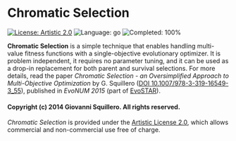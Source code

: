 Chromatic Selection
===================

[![License: Artistic 2.0](https://img.shields.io/badge/license-artistic--2.0-green.svg)](http://opensource.org/licenses/Artistic-2.0)
![Language: go](https://img.shields.io/badge/language-go-blue.svg)
![Completed: 100%](https://img.shields.io/badge/completed-100%25-red.svg)

**Chromatic Selection** is a simple technique that enables handling multi-value fitness functions with a single-objective evolutionary optimizer. It is problem independent, it requires no parameter tuning, and it can be used as a drop-in replacement for both parent and survival selections. For more details, read the paper *Chromatic Selection - an Oversimplified Approach to Multi-Objective Optimization* by G. Squillero ([DOI 10.1007/978-3-319-16549-3_55](https://dx.doi.org/10.1007/978-3-319-16549-3_55)), published in *EvoNUM 2015* (part of [EvoSTAR](http://www.evostar.org/2015/)).

#### Copyright (c) 2014 Giovanni Squillero. All rights reserved.

*Chromatic Selection* is provided under the [Artistic License 2.0](http://opensource.org/licenses/Artistic-2.0), which allows commercial and non-commercial use free of charge.
